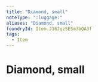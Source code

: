 ```yaml
---
title: "Diamond, small"
noteType: ":luggage:"
aliases: "Diamond, small"
foundryId: Item.J16JqzSESm3bQA3f
tags:
  - Item
---
```


# Diamond, small
